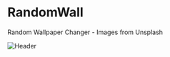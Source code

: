 # RandomWall
Random Wallpaper Changer - Images from Unsplash

<img src="https://user-images.githubusercontent.com/34281752/81419147-ceecee80-911b-11ea-9cd2-df1caf84dc8b.png" alt="Header">
